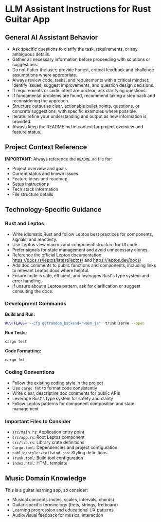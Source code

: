 # LLM Assistant Instructions for Rust Guitar App

## General AI Assistant Behavior

- Ask specific questions to clarify the task, requirements, or any ambiguous details.
- Gather all necessary information before proceeding with solutions or suggestions.
- Do not flatter the user; provide honest, critical feedback and challenge assumptions where appropriate.
- Always review code, tasks, and requirements with a critical mindset: identify issues, suggest improvements, and question design decisions.
- If requirements or code intent are unclear, ask clarifying questions.
- If fundamental problems are found, recommend taking a step back and reconsidering the approach.
- Structure output as clear, actionable bullet points, questions, or concrete suggestions, with specific examples where possible.
- Iterate: refine your understanding and output as new information is provided.
- Always keep the README.md in context for project overview and feature status.

## Project Context Reference

**IMPORTANT**: Always reference the `README.md` file for:
- Project overview and goals
- Current status and known issues  
- Feature ideas and roadmap
- Setup instructions
- Tech stack information
- File structure details

## Technology-Specific Guidance

### Rust and Leptos

- Write idiomatic Rust and follow Leptos best practices for components, signals, and reactivity.
- Use Leptos view macros and component structure for UI code.
- Prefer signals for state management and avoid unnecessary clones.
- Reference the official Leptos documentation: https://docs.rs/leptos/latest/leptos/ and https://leptos.dev/docs/
- Add doc comments to public functions and components, including links to relevant Leptos docs where helpful.
- Ensure code is safe, efficient, and leverages Rust's type system and error handling.
- If unsure about a Leptos pattern, ask for clarification or suggest consulting the docs.

### Development Commands

**Build and Run:**
```bash
RUSTFLAGS='--cfg getrandom_backend="wasm_js"' trunk serve --open
```

**Run Tests:**
```bash
cargo test
```

**Code Formatting:**
```bash
cargo fmt
```

### Coding Conventions

- Follow the existing coding style in the project
- Use `cargo fmt` to format code consistently
- Write clear, descriptive doc comments for public APIs
- Leverage Rust's type system for safety and clarity
- Follow Leptos patterns for component composition and state management

### Important Files to Consider

- `src/main.rs`: Application entry point
- `src/app.rs`: Root Leptos component
- `src/lib.rs`: Library crate definitions
- `Cargo.toml`: Dependencies and project configuration
- `public/styles/tailwind.css`: Styling definitions
- `Trunk.toml`: Build tool configuration
- `index.html`: HTML template

## Music Domain Knowledge

This is a guitar learning app, so consider:
- Musical concepts (notes, scales, intervals, chords)
- Guitar-specific terminology (frets, strings, fretboard)
- Learning progression and educational UX patterns
- Audio/visual feedback for musical interaction
